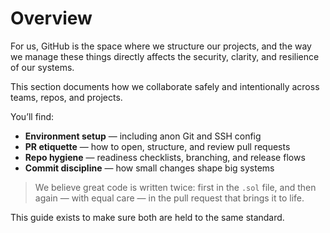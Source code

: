 # Overview

For us, GitHub is the space where we structure our projects, and the way we manage these things directly affects the security, clarity, and resilience of our systems.

This section documents how we collaborate safely and intentionally across teams, repos, and projects.

You’ll find:
- **Environment setup** — including anon Git and SSH config
- **PR etiquette** — how to open, structure, and review pull requests
- **Repo hygiene** — readiness checklists, branching, and release flows
- **Commit discipline** — how small changes shape big systems

> We believe great code is written twice: first in the `.sol` file, and then again — with equal care — in the pull request that brings it to life.

This guide exists to make sure both are held to the same standard.